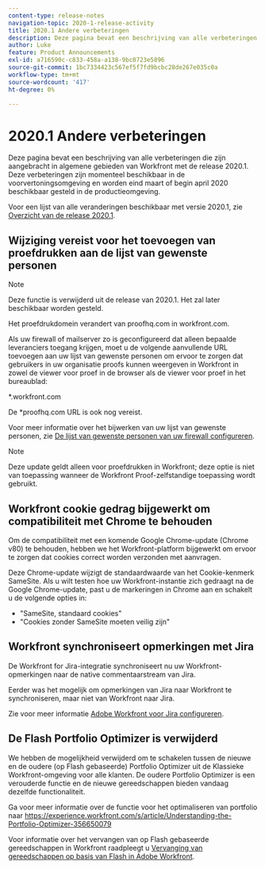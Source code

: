```yaml
---
content-type: release-notes
navigation-topic: 2020-1-release-activity
title: 2020.1 Andere verbeteringen
description: Deze pagina bevat een beschrijving van alle verbeteringen die zijn aangebracht in algemene gebieden van Workfront met de release 2020.1. Deze verbeteringen zijn momenteel beschikbaar in de voorvertoningsomgeving en worden eind maart of begin april 2020 beschikbaar gesteld in de productieomgeving.
author: Luke
feature: Product Announcements
exl-id: a716590c-c833-458a-a138-9bc0723e5896
source-git-commit: 1bc7334423c567ef5f7fd9bcbc28de267e035c0a
workflow-type: tm+mt
source-wordcount: '417'
ht-degree: 0%

---
```


# 2020.1 Andere verbeteringen

Deze pagina bevat een beschrijving van alle verbeteringen die zijn aangebracht in algemene gebieden van Workfront met de release 2020.1. Deze verbeteringen zijn momenteel beschikbaar in de voorvertoningsomgeving en worden eind maart of begin april 2020 beschikbaar gesteld in de productieomgeving.

Voor een lijst van alle veranderingen beschikbaar met versie 2020.1, zie [Overzicht van de release 2020.1](../../../product-announcements/product-releases/2020.1-release-activity/2020.1-release-overview.md).

## Wijziging vereist voor het toevoegen van proefdrukken aan de lijst van gewenste personen

>[!NOTE]
>
>Deze functie is verwijderd uit de release van 2020.1. Het zal later beschikbaar worden gesteld.

Het proefdrukdomein verandert van proofhq.com in workfront.com.

Als uw firewall of mailserver zo is geconfigureerd dat alleen bepaalde leveranciers toegang krijgen, moet u de volgende aanvullende URL toevoegen aan uw lijst van gewenste personen om ervoor te zorgen dat gebruikers in uw organisatie proofs kunnen weergeven in Workfront in zowel de viewer voor proef in de browser als de viewer voor proef in het bureaublad:

&#42;.workfront.com

De &#42;proofhq.com URL is ook nog vereist.

Voor meer informatie over het bijwerken van uw lijst van gewenste personen, zie [De lijst van gewenste personen van uw firewall configureren](../../../administration-and-setup/get-started-wf-administration/configure-your-firewall.md).

>[!NOTE]
>
>Deze update geldt alleen voor proefdrukken in Workfront; deze optie is niet van toepassing wanneer de Workfront Proof-zelfstandige toepassing wordt gebruikt.

## Workfront cookie gedrag bijgewerkt om compatibiliteit met Chrome te behouden

Om de compatibiliteit met een komende Google Chrome-update (Chrome v80) te behouden, hebben we het Workfront-platform bijgewerkt om ervoor te zorgen dat cookies correct worden verzonden met aanvragen.

Deze Chrome-update wijzigt de standaardwaarde van het Cookie-kenmerk SameSite. Als u wilt testen hoe uw Workfront-instantie zich gedraagt na de Google Chrome-update, past u de markeringen in Chrome aan en schakelt u de volgende opties in:

* &quot;SameSite, standaard cookies&quot;
* &quot;Cookies zonder SameSite moeten veilig zijn&quot;

## Workfront synchroniseert opmerkingen met Jira

De Workfront for Jira-integratie synchroniseert nu uw Workfront-opmerkingen naar de native commentaarstream van Jira.

Eerder was het mogelijk om opmerkingen van Jira naar Workfront te synchroniseren, maar niet van Workfront naar Jira.

Zie voor meer informatie [Adobe Workfront voor Jira configureren](../../../workfront-integrations-and-apps/use-workfront-with-jira/configure-workfront-for-jira.md).

## De Flash Portfolio Optimizer is verwijderd

We hebben de mogelijkheid verwijderd om te schakelen tussen de nieuwe en de oudere (op Flash gebaseerde) Portfolio Optimizer uit de Klassieke Workfront-omgeving voor alle klanten. De oudere Portfolio Optimizer is een verouderde functie en de nieuwe gereedschappen bieden vandaag dezelfde functionaliteit.

Ga voor meer informatie over de functie voor het optimaliseren van portfolio naar https://experience.workfront.com/s/article/Understanding-the-Portfolio-Optimizer-356650079

Voor informatie over het vervangen van op Flash gebaseerde gereedschappen in Workfront raadpleegt u [Vervanging van gereedschappen op basis van Flash in Adobe Workfront](../../../product-announcements/announcements/announcement-archive/replace-flash-tools.md).
